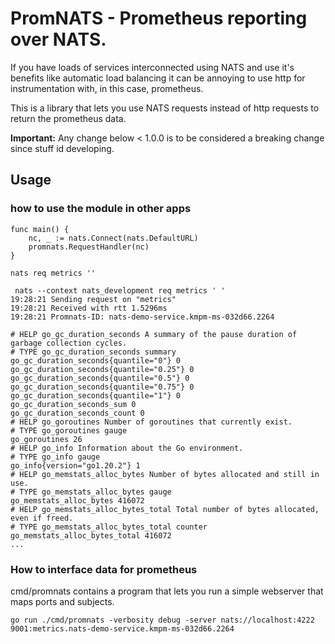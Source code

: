 # PromNATS - Prometheus reporting over NATS.
If you have loads of services interconnected using NATS and use it's benefits 
like automatic load balancing it can be annoying to use http for 
instrumentation with, in this case, prometheus.

This is a library that lets you use NATS requests instead of http requests
to return the prometheus data.

__Important:__ Any change below < 1.0.0 is to be considered a breaking change 
since stuff id developing.

## Usage
### how to use the module in other apps
```golang
func main() {
    nc, _ := nats.Connect(nats.DefaultURL)
    promnats.RequestHandler(nc)
}
```

```shell
nats req metrics ''

 nats --context nats_development req metrics ' '
19:28:21 Sending request on "metrics"
19:28:21 Received with rtt 1.5296ms
19:28:21 Promnats-ID: nats-demo-service.kmpm-ms-032d66.2264

# HELP go_gc_duration_seconds A summary of the pause duration of garbage collection cycles.
# TYPE go_gc_duration_seconds summary
go_gc_duration_seconds{quantile="0"} 0
go_gc_duration_seconds{quantile="0.25"} 0
go_gc_duration_seconds{quantile="0.5"} 0
go_gc_duration_seconds{quantile="0.75"} 0
go_gc_duration_seconds{quantile="1"} 0
go_gc_duration_seconds_sum 0
go_gc_duration_seconds_count 0
# HELP go_goroutines Number of goroutines that currently exist.
# TYPE go_goroutines gauge
go_goroutines 26
# HELP go_info Information about the Go environment.
# TYPE go_info gauge
go_info{version="go1.20.2"} 1
# HELP go_memstats_alloc_bytes Number of bytes allocated and still in use.
# TYPE go_memstats_alloc_bytes gauge
go_memstats_alloc_bytes 416072
# HELP go_memstats_alloc_bytes_total Total number of bytes allocated, even if freed.
# TYPE go_memstats_alloc_bytes_total counter
go_memstats_alloc_bytes_total 416072
...
```

### How to interface data for prometheus

cmd/promnats contains a program that lets you 
run a simple webserver that maps ports and subjects.

```shell
go run ./cmd/promnats -verbosity debug -server nats://localhost:4222 9001:metrics.nats-demo-service.kmpm-ms-032d66.2264
```